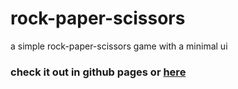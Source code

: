 # rock-paper-scissors
a simple rock-paper-scissors game with a minimal ui

### check it out in github pages or [here](https://introduction996.github.io/rock-paper-scissors/)
